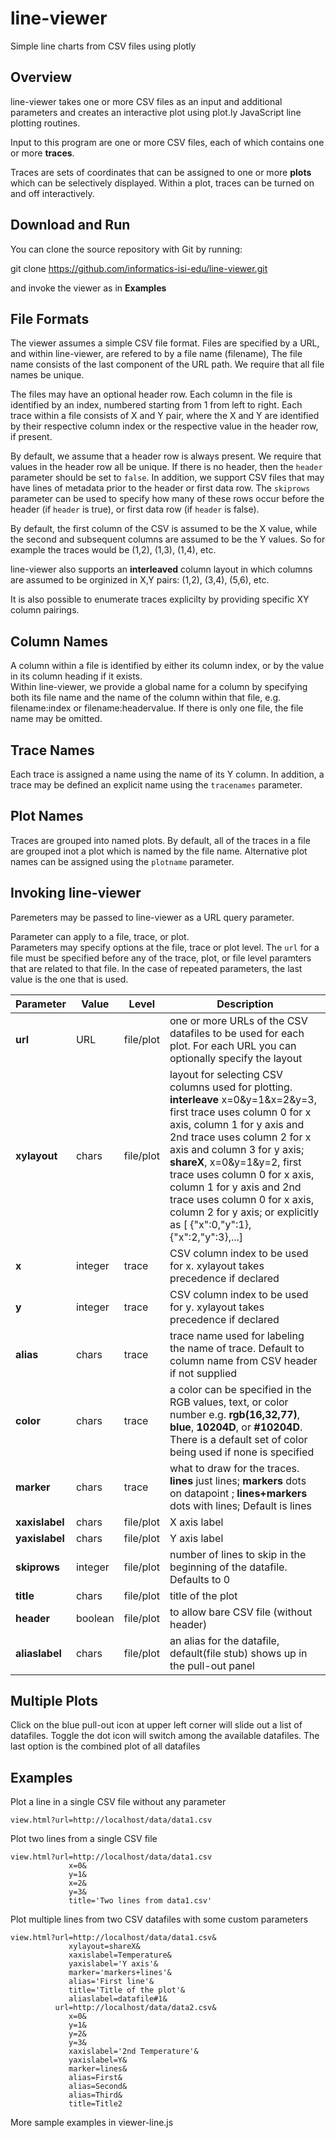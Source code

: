 # line-viewer

Simple line charts from CSV files using plotly

## Overview

line-viewer takes one or more CSV files as an input and additional parameters and creates an interactive plot using plot.ly JavaScript line plotting routines.

Input to this program are one or more CSV files, each of which contains one or more **traces**.  

Traces are sets of coordinates that can be assigned to one or more **plots** which can be selectively displayed.  Within a plot, traces can be turned on and off interactively.

## Download and Run 

You can clone the source repository with Git by running:

  git clone https://github.com/informatics-isi-edu/line-viewer.git

and invoke the viewer as in **Examples**


## File Formats

The viewer assumes a simple CSV file format.  Files are specified by a URL, and within line-viewer, are refered to by a file name (filename), The file name consists of the last component of the URL path.  We require that all file names be unique.

The files may have an optional header row. Each column in the file is identified by an index, numbered starting from 1 from left to right.  Each trace within a file consists of X and Y pair, where the X and Y are identified by their respective column index or the respective value in the header row, if present.  

By default, we assume that a header row is always present.  We require that values in the header row all be unique. If there is no header, then the `header` parameter should be set to ``false``. In addition, we support CSV files that may have lines of metadata prior to the header or first data row.  The ``skiprows`` parameter can be used to specify how many of these rows occur before the header (if ``header`` is true), or first data row (if ``header`` is false).

By default, the first column of the CSV is assumed to be the X value, while the second and subsequent columns are assumed to be the Y values.  So for example the traces would be (1,2), (1,3), (1,4), etc. 

line-viewer also supports an **interleaved** column layout in which columns are assumed to be orginized in X,Y pairs:  (1,2), (3,4), (5,6), etc.

It is also possible to enumerate traces explicilty by providing specific XY column pairings.

## Column Names 

A column within a file is identified by either its column index, or by the value in its column heading if it exists.  
Within line-viewer, we provide a global name for a column by specifying both its file name and the name of the column within that file, e.g. filename:index or filename:headervalue.  If there is only one file, the file name may be omitted.

## Trace Names

Each trace is assigned a name using the name of its Y column.  In addition, a trace may be defined an explicit name using the ``tracenames`` parameter.  

## Plot Names

Traces are grouped into named plots.  By default, all of the traces in a file are grouped inot a plot which is named by the file name.  Alternative plot names can be assigned using the ``plotname`` parameter.

## Invoking line-viewer

Paremeters may be passed to line-viewer as a URL query parameter.  

Parameter can apply to a file, trace, or plot.  
Parameters may specify options at the file, trace or plot level. The ``url`` for a file must be specified before any of the trace, plot, or file level paramters that are related to that file.  In the case of repeated parameters, the last value is the one that is used. 

| Parameter | Value | Level | Description |
| --- | --- | --- | --- |
| **url** | URL | file/plot | one or more URLs of the CSV datafiles to be used for each plot. For each URL you can optionally specify the layout |
| **xylayout** | chars | file/plot | layout for selecting CSV columns used for plotting. **interleave** x=0&y=1&x=2&y=3, first trace uses column 0 for x axis, column 1 for y axis and 2nd trace uses column 2 for x axis and column 3 for y axis; **shareX**, x=0&y=1&y=2, first trace uses column 0 for x axis, column 1 for y axis and 2nd trace uses column 0 for x axis, column 2 for y axis; or explicitly as [ {"x":0,"y":1},{"x":2,"y":3},...] |
| **x** | integer | trace | CSV column index to be used for x. xylayout takes precedence if declared |
| **y** | integer | trace | CSV column index to be used for y. xylayout takes precedence if declared |
| **alias** | chars | trace | trace name used for labeling the name of trace. Default to column name from CSV header if not supplied |
| **color** | chars | trace | a color can be specified in the RGB values, text, or color number e.g. **rgb(16,32,77)**, **blue**, **10204D**, or **#10204D**. There is a default set of color being used if none is specified |
| **marker** | chars | trace |  what to draw for the traces. **lines** just lines; **markers** dots on datapoint ; **lines+markers** dots with lines; Default is lines |
| **xaxislabel** | chars | file/plot | X axis label |
| **yaxislabel** | chars | file/plot | Y axis label |
| **skiprows** | integer | file/plot | number of lines to skip in the beginning of the datafile. Defaults to 0|
| **title** | chars | file/plot | title of the plot  |
| **header** | boolean | file/plot | to allow bare CSV file (without header) |
| **aliaslabel** | chars | file/plot | an alias for the datafile, default(file stub) shows up in the pull-out panel |

## Multiple Plots

Click on the blue pull-out icon at upper left corner will slide out a list of datafiles. Toggle the dot icon will switch among the available datafiles. The last option is the combined plot of all datafiles

## Examples 

Plot a line in a single CSV file without any parameter

```
view.html?url=http://localhost/data/data1.csv

```

Plot two lines from a single CSV file

```
view.html?url=http://localhost/data/data1.csv
             x=0&
             y=1&
             x=2&
             y=3&
             title='Two lines from data1.csv'

```

Plot multiple lines from two CSV datafiles with some custom parameters

```
view.html?url=http://localhost/data/data1.csv&
             xylayout=shareX&
             xaxislabel=Temperature&
             yaxislabel='Y axis'&
             marker='markers+lines'&
             alias='First line'&
             title='Title of the plot'&
             aliaslabel=datafile#1&
          url=http://localhost/data/data2.csv&
             x=0&
             y=1&
             y=2&
             y=3&
             xaxislabel='2nd Temperature'&
             yaxislabel=Y&
             marker=lines&
             alias=First&
             alias=Second&
             alias=Third&
             title=Title2
```

More sample examples in viewer-line.js

